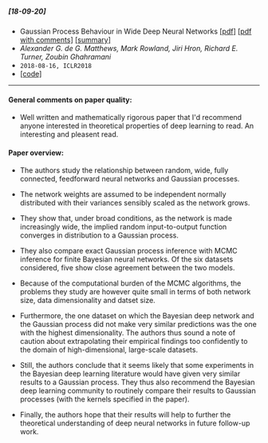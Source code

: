##### [18-09-20]
- Gaussian Process Behaviour in Wide Deep Neural Networks [[pdf]](https://arxiv.org/abs/1804.11271) [[pdf with comments]](https://github.com/fregu856/papers/blob/master/commented_pdfs/Gaussian%20Process%20Behaviour%20in%20Wide%20Deep%20Neural%20Networks.pdf) [[summary]](https://github.com/fregu856/papers/blob/master/summaries/Gaussian%20Process%20Behaviour%20in%20Wide%20Deep%20Neural%20Networks.md)
- *Alexander G. de G. Matthews, Mark Rowland, Jiri Hron, Richard E. Turner, Zoubin Ghahramani*
- `2018-08-16, ICLR2018`
- [[code]](https://github.com/widedeepnetworks/widedeepnetworks)

****

#### General comments on paper quality:
- Well written and mathematically rigorous paper that I'd recommend anyone interested in theoretical properties of deep learning to read. An interesting and pleasent read.

#### Paper overview:
- The authors study the relationship between random, wide, fully connected, feedforward neural networks and Gaussian processes. 

- The network weights are assumed to be independent normally distributed with their variances sensibly scaled as the network grows.

- They show that, under broad conditions, as the network is made increasingly wide, the implied random input-to-output function converges in distribution to a Gaussian process.

- They also compare exact Gaussian process inference with MCMC inference for finite Bayesian neural networks. Of the six datasets considered, five show close agreement between the two models.

- Because of the computational burden of the MCMC algorithms, the problems they study are however quite small in terms of both network size, data dimensionality and datset size. 

- Furthermore, the one dataset on which the Bayesian deep network and the Gaussian process did not make very similar predictions was the one with the highest dimensionality. The authors thus sound a note of caution about extrapolating their empirical findings too confidently to the domain of high-dimensional, large-scale datasets.

- Still, the authors conclude that it seems likely that some experiments in the Bayesian deep learning literature would have given very similar results to a Gaussian process. They thus also recommend the Bayesian deep learning community to routinely compare their results to Gaussian processes (with the kernels specified in the paper).

- Finally, the authors hope that their results will help to further the theoretical understanding of deep neural networks in future follow-up work.
